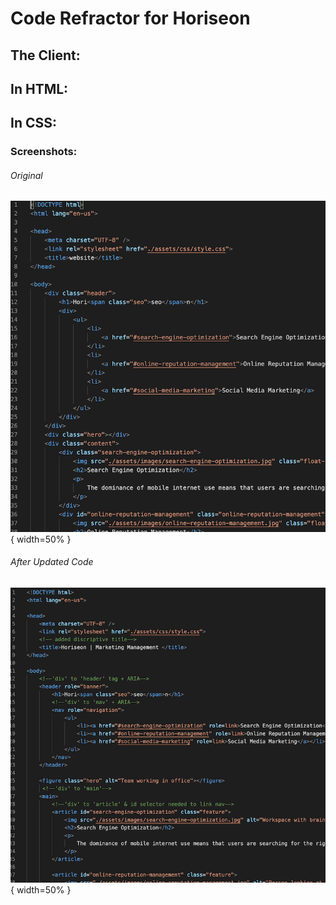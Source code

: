 # Code Refractor for Horiseon

## The Client:
 

## In HTML:


## In CSS:

### Screenshots:
###### Original
![Before](Before-refractor-1.png) { width=50% }
###### After Updated Code
 ![After](After-refractor.png) { width=50% }